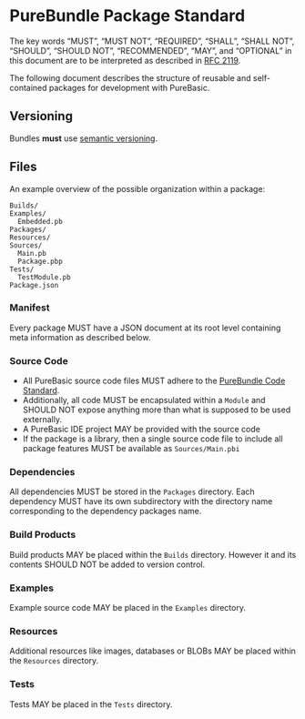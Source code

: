 # PureBundle Package Standard

The key words “MUST”, “MUST NOT”, “REQUIRED”, “SHALL”, “SHALL NOT”, “SHOULD”, “SHOULD NOT”, “RECOMMENDED”, “MAY”, and “OPTIONAL” in this document are to be interpreted as described in [RFC 2119](https://tools.ietf.org/html/rfc2119).

The following document describes the structure of reusable and self-contained packages for development with PureBasic.

## Versioning

Bundles **must** use [semantic versioning](http://semver.org).

## Files

An example overview of the possible organization within a package:

    Builds/
    Examples/
      Embedded.pb
    Packages/
    Resources/
    Sources/
      Main.pb
      Package.pbp
    Tests/
      TestModule.pb
    Package.json


### Manifest

Every package MUST have a JSON document at its root level containing meta information as described below.

### Source Code

* All PureBasic source code files MUST adhere to the [PureBundle Code Standard](https://github.com/peterthomashorn/purebundle-code-standard).
* Additionally, all code MUST be encapsulated within a `Module` and SHOULD NOT expose anything more than what is supposed to be used externally.
* A PureBasic IDE project MAY be provided with the source code
* If the package is a library, then a single source code file to include all package features MUST be available as `Sources/Main.pbi`

### Dependencies

All dependencies MUST be stored in the `Packages` directory. Each dependency MUST have its own subdirectory with the directory name corresponding to the dependency packages name.

### Build Products

Build products MAY be placed within the `Builds` directory. However it and its contents SHOULD NOT be added to version control.

### Examples

Example source code MAY be placed in the `Examples` directory.

### Resources

Additional resources like images, databases or BLOBs MAY be placed within the `Resources` directory.

### Tests

Tests MAY be placed in the `Tests` directory.
